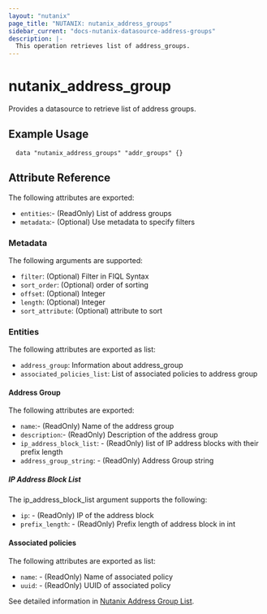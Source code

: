 ```yaml
---
layout: "nutanix"
page_title: "NUTANIX: nutanix_address_groups"
sidebar_current: "docs-nutanix-datasource-address-groups"
description: |-
  This operation retrieves list of address_groups.
---
```


# nutanix_address_group

Provides a datasource to retrieve list of address groups.

## Example Usage

``` hcl
  data "nutanix_address_groups" "addr_groups" {}
```


## Attribute Reference

The following attributes are exported:

* `entities`:- (ReadOnly) List of address groups
* `metadata`:- (Optional) Use metadata to specify filters

### Metadata

The following arguments are supported:
* `filter`: (Optional) Filter in FIQL Syntax
* `sort_order`:  (Optional) order of sorting
* `offset`:  (Optional) Integer 
* `length`:  (Optional) Integer
* `sort_attribute`:  (Optional) attribute to sort

### Entities

The following attributes are exported as list:

* `address_group`: Information about address_group
* `associated_policies_list`: List of associated policies to address group

#### Address Group

The following attributes are exported:

* `name`:- (ReadOnly) Name of the address group
* `description`:- (ReadOnly) Description of the address group
* `ip_address_block_list`: - (ReadOnly) list of IP address blocks with their prefix length
* `address_group_string`: - (ReadOnly) Address Group string

##### IP Address Block List

The ip_address_block_list argument supports the following:

* `ip`: - (ReadOnly) IP of the address block
* `prefix_length`: - (ReadOnly) Prefix length of address block in int

#### Associated policies

The following attributes are exported as list:
* `name`: - (ReadOnly) Name of associated policy
* `uuid`: - (ReadOnly) UUID of associated policy


See detailed information in [Nutanix Address Group List](https://www.nutanix.dev/api_references/prism-central-v3/#/7504287ad168d-address-groups-lists).
